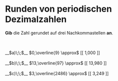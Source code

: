 <!--
version:  0.0.1

language: de

@style
input {
    text-align: center;
}

.flex-container {
    display: flex;
    flex-wrap: wrap;
    align-items: stretch;
    gap: 20px;
}

.flex-child {
    flex: 1;
    min-width: 350px;
    margin-right: 20px;
}

@media (max-width: 400px) {
    .flex-child {
        flex: 100%;
        margin-right: 0;
    }
}
@end

formula: \carry   \textcolor{red}{\scriptsize #1}
formula: \digit   \rlap{\carry{#1}}\phantom{#2}#2
formula: \permil  \text{‰}

import: https://raw.githubusercontent.com/LiaTemplates/Tikz-Jax/main/README.md

script: https://cdn.jsdelivr.net/gh/LiaTemplates/Tikz-Jax@main/dist/index.js


tags: Zahlenverständnis, Dezimalzahlen, Periodizität, Runden, sehr leicht, sehr niedrig, Angeben

comment: Runde eine periodische Dezimalzahl.

author: Martin Lommatzsch

-->




# Runden von periodischen Dezimalzahlen

**Gib** die Zahl gerundet auf drei Nachkommastellen **an**.

<br>
<section class="flex-container">
<div class="flex-child">
<br>
__$a)\;\;$__ $0,\overline{9} \approx$ [[  1,000 ]] 
<br>
</div>
<div class="flex-child">
<br>
__$b)\;\;$__ $13,\overline{97} \approx$ [[ 13,980 ]] 
<br>
</div>
<div class="flex-child">
<br>
__$c)\;\;$__ $3,\overline{2486} \approx$ [[  3,249 ]] 

</div>
</section>

<br>
<br>
<br>
<br>
<br>

